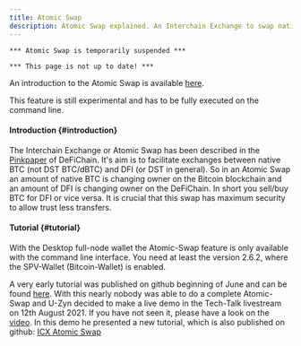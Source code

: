 ```yaml
---
title: Atomic Swap
description: Atomic Swap explained. An Interchain Exchange to swap native BTC with DFI. Tutorial for usage via command line. 
---
```


`*** Atomic Swap is temporarily suspended ***`

`*** This page is not up to date! ***`

An introduction to the Atomic Swap is available [here](https://blog.defichain.com/decentralized-trading-with-bitcoin/).

This feature is still experimental and has to be fully executed on the command line.

#### Introduction {#introduction}

The Interchain Exchange or Atomic Swap has been described in the [Pinkpaper](https://github.com/DeFiCh/pinkpaper/tree/main/interchain-exchange) of DeFiChain. It's aim is to facilitate exchanges between native BTC (not DST BTC/dBTC) and DFI (or DST in general). So in an Atomic Swap an amount of native BTC is changing owner on the Bitcoin blockchain and an
amount of DFI is changing owner on the DeFiChain. In short you sell/buy BTC for DFI or vice versa. It is crucial that this swap has maximum security to allow trust less transfers.

#### Tutorial {#tutorial}

With the Desktop full-node wallet the Atomic-Swap feature is only available with the command line interface. You need at least the version 2.6.2, where the SPV-Wallet (Bitcoin-Wallet) is enabled.

A very early tutorial was published on github beginning of June and can be found
[here](https://github.com/DeFiCh/ain/wiki/Interchain-Exchange-Tutorial). With this nearly nobody was able to do a complete Atomic-Swap and U-Zyn decided to make a live demo in the Tech-Talk livestream on 12th August 2021. If you have not seen it, please have a look on the
[video](https://www.youtube.com/watch?v=lBOA1XPIUpg&t=937s). In this demo he presented a new tutorial, which is also published on github: [ICX Atomic Swap](https://github.com/DeFiCh/ain/wiki/ICX-Atomic-Swap)
